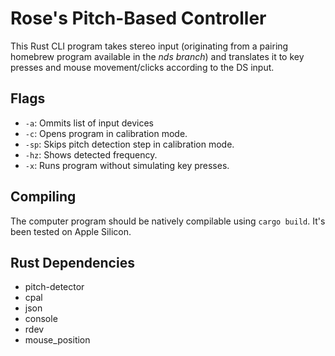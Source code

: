 # Rose's Pitch-Based Controller
 This Rust CLI program takes stereo input (originating from a pairing homebrew program available in the *nds branch*) and translates it to key presses and mouse movement/clicks according to the DS input.

 ## Flags
 - ```-a```: Ommits list of input devices
-  ```-c```: Opens program in calibration mode.
- ```-sp```: Skips pitch detection step in calibration mode.
- ```-hz```: Shows detected frequency.
- ```-x```: Runs program without simulating key presses.

## Compiling
The computer program should be natively compilable using ```cargo build```. It's been tested on Apple Silicon.

## Rust Dependencies
- pitch-detector
- cpal
- json
- console
- rdev
- mouse_position